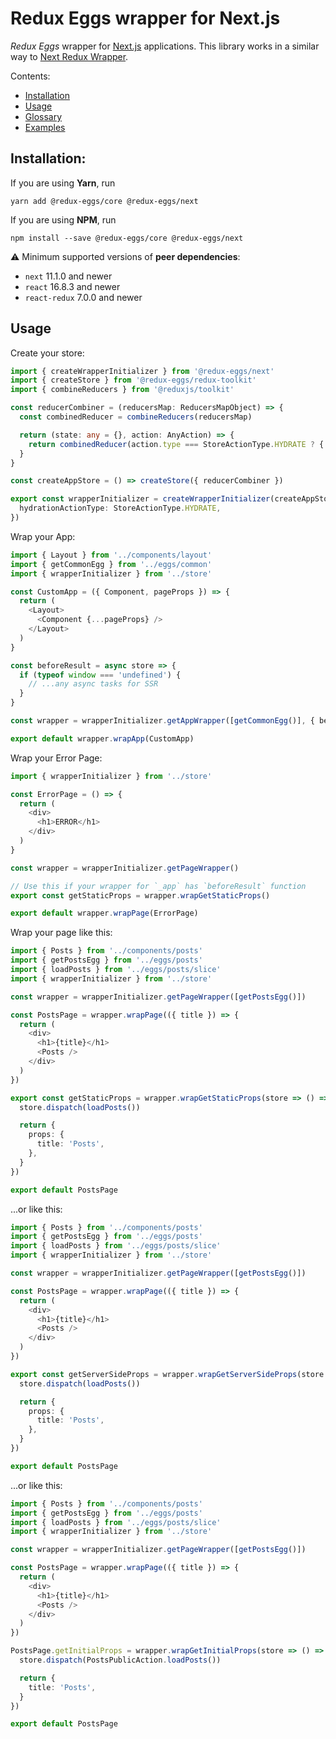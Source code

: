# Redux Eggs wrapper for Next.js

_Redux Eggs_ wrapper for [Next.js](https://nextjs.org/) applications. This library works in a similar way
to [Next Redux Wrapper](https://github.com/kirill-konshin/next-redux-wrapper).

Contents:

- [Installation](#installation)
- [Usage](#usage)
- [Glossary](https://github.com/fostyfost/redux-eggs/tree/main/docs/glossary.md)
- [Examples](https://github.com/fostyfost/redux-eggs/tree/main/docs/examples.md)

## Installation:

If you are using **Yarn**, run

```shell
yarn add @redux-eggs/core @redux-eggs/next
```

If you are using **NPM**, run

```shell
npm install --save @redux-eggs/core @redux-eggs/next
```

⚠️ Minimum supported versions of **peer dependencies**:

- `next` 11.1.0 and newer
- `react` 16.8.3 and newer
- `react-redux` 7.0.0 and newer

## Usage

Create your store:

```typescript
import { createWrapperInitializer } from '@redux-eggs/next'
import { createStore } from '@redux-eggs/redux-toolkit'
import { combineReducers } from '@reduxjs/toolkit'

const reducerCombiner = (reducersMap: ReducersMapObject) => {
  const combinedReducer = combineReducers(reducersMap)

  return (state: any = {}, action: AnyAction) => {
    return combinedReducer(action.type === StoreActionType.HYDRATE ? { ...state, ...action.payload } : state, action)
  }
}

const createAppStore = () => createStore({ reducerCombiner })

export const wrapperInitializer = createWrapperInitializer(createAppStore, {
  hydrationActionType: StoreActionType.HYDRATE,
})
```

Wrap your App:

```typescript jsx
import { Layout } from '../components/layout'
import { getCommonEgg } from '../eggs/common'
import { wrapperInitializer } from '../store'

const CustomApp = ({ Component, pageProps }) => {
  return (
    <Layout>
      <Component {...pageProps} />
    </Layout>
  )
}

const beforeResult = async store => {
  if (typeof window === 'undefined') {
    // ...any async tasks for SSR
  }
}

const wrapper = wrapperInitializer.getAppWrapper([getCommonEgg()], { beforeResult })

export default wrapper.wrapApp(CustomApp)
```

Wrap your Error Page:

```typescript jsx
import { wrapperInitializer } from '../store'

const ErrorPage = () => {
  return (
    <div>
      <h1>ERROR</h1>
    </div>
  )
}

const wrapper = wrapperInitializer.getPageWrapper()

// Use this if your wrapper for `_app` has `beforeResult` function
export const getStaticProps = wrapper.wrapGetStaticProps()

export default wrapper.wrapPage(ErrorPage)
```

Wrap your page like this:

```typescript jsx
import { Posts } from '../components/posts'
import { getPostsEgg } from '../eggs/posts'
import { loadPosts } from '../eggs/posts/slice'
import { wrapperInitializer } from '../store'

const wrapper = wrapperInitializer.getPageWrapper([getPostsEgg()])

const PostsPage = wrapper.wrapPage(({ title }) => {
  return (
    <div>
      <h1>{title}</h1>
      <Posts />
    </div>
  )
})

export const getStaticProps = wrapper.wrapGetStaticProps(store => () => {
  store.dispatch(loadPosts())

  return {
    props: {
      title: 'Posts',
    },
  }
})

export default PostsPage
```

...or like this:

```typescript jsx
import { Posts } from '../components/posts'
import { getPostsEgg } from '../eggs/posts'
import { loadPosts } from '../eggs/posts/slice'
import { wrapperInitializer } from '../store'

const wrapper = wrapperInitializer.getPageWrapper([getPostsEgg()])

const PostsPage = wrapper.wrapPage(({ title }) => {
  return (
    <div>
      <h1>{title}</h1>
      <Posts />
    </div>
  )
})

export const getServerSideProps = wrapper.wrapGetServerSideProps(store => async () => {
  store.dispatch(loadPosts())

  return {
    props: {
      title: 'Posts',
    },
  }
})

export default PostsPage
```

...or like this:

```typescript jsx
import { Posts } from '../components/posts'
import { getPostsEgg } from '../eggs/posts'
import { loadPosts } from '../eggs/posts/slice'
import { wrapperInitializer } from '../store'

const wrapper = wrapperInitializer.getPageWrapper([getPostsEgg()])

const PostsPage = wrapper.wrapPage(({ title }) => {
  return (
    <div>
      <h1>{title}</h1>
      <Posts />
    </div>
  )
})

PostsPage.getInitialProps = wrapper.wrapGetInitialProps(store => () => {
  store.dispatch(PostsPublicAction.loadPosts())

  return {
    title: 'Posts',
  }
})

export default PostsPage
```
